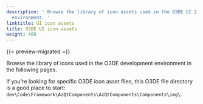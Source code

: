 ```yaml
---
description: ' Browse the library of icon assets used in the O3DE UI 2.0 development
  environment. '
linktitle: UI icon assets
title: O3DE UI icon assets
weight: 400
---
```


{{< preview-migrated >}}

Browse the library of icons used in the O3DE development environment in the following pages.

If you're looking for specific O3DE icon asset files, this O3DE file directory is a good place to start: `dev\Code\Framework\AzQtComponents\AzQtComponents\Components\img\`.
